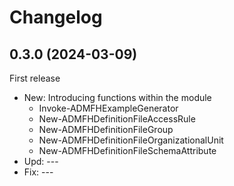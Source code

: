 ﻿# Changelog
## 0.3.0 (2024-03-09)
First release
 - New: Introducing functions within the module
    - Invoke-ADMFHExampleGenerator
    - New-ADMFHDefinitionFileAccessRule
    - New-ADMFHDefinitionFileGroup
    - New-ADMFHDefinitionFileOrganizationalUnit
    - New-ADMFHDefinitionFileSchemaAttribute
 - Upd: ---
 - Fix: ---